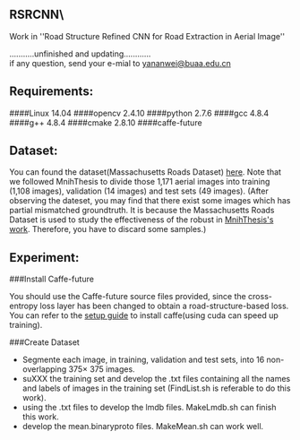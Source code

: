 ## RSRCNN\
Work in ''Road Structure Refined CNN for Road Extraction in Aerial Image''

...........unfinished and updating............<br>
if any question, send your e-mial to yananwei@buaa.edu.cn

Requirements:
--------------------------------------------
####Linux 14.04
####opencv 2.4.10
####python 2.7.6
####gcc 4.8.4
####g++ 4.8.4
####cmake 2.8.10
####caffe-future


Dataset:
---------------------------------------------
You can found the dataset(Massachusetts Roads Dataset) [here](https://www.cs.toronto.edu/%7Evmnih/data/.).  Note that we followed MnihThesis to divide those 1,171 aerial
images into training (1,108 images), validation (14 images) and test sets (49 images).
(After observing the dateset, you may find that there exist some images which has partial mismatched groundtruth. 
It is because the Massachusetts Roads Dataset is used to study the effectiveness of the robust in [MnihThesis's work](https://www.cs.toronto.edu/%7Evmnih/docs/Mnih_Volodymyr_PhD_Thesis.pdf).
Therefore, you have to discard some samples.)

Experiment:
---------------------------------------------
###Install Caffe-future

You should use the Caffe-future source files provided, since the cross-entropy loss layer has been changed to obtain a road-structure-based loss. You can refer to the [setup guide](http://caffe.berkeleyvision.org/install_apt.html) to install caffe(using cuda can speed up training). 

###Create Dataset

* Segmente each image, in training, validation and test sets, into 16 non-overlapping 375× 375 images. <br>
* suXXX the training set and develop the .txt files containing all the names and labels of images in the  training set (FindList.sh is referable to do this work).<br>
* using the .txt files to develop the lmdb files. MakeLmdb.sh can finish this work.<br>
* develop the mean.binaryproto files. MakeMean.sh can work well.<br>

